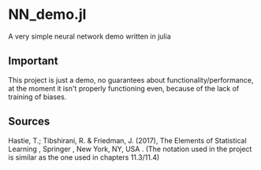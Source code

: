 # NN_demo.jl

A very simple neural network demo written in julia

## Important

This project is just a demo, no guarantees about functionality/performance, at
the moment it isn't properly functioning even, because of the lack of training
of biases.

## Sources

Hastie, T.; Tibshirani, R. & Friedman, J. (2017), The Elements of Statistical Learning , Springer , New York, NY, USA . (The notation used in the project is similar as the one used in chapters 11.3/11.4)